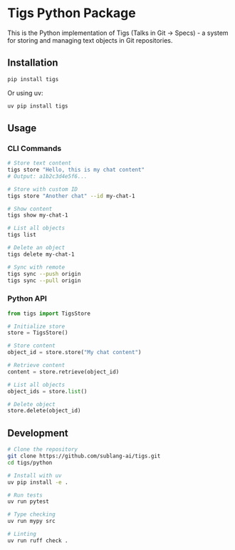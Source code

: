 # Tigs Python Package

This is the Python implementation of Tigs (Talks in Git → Specs) - a system for storing and managing text objects in Git repositories.

## Installation

```bash
pip install tigs
```

Or using uv:

```bash
uv pip install tigs
```

## Usage

### CLI Commands

```bash
# Store text content
tigs store "Hello, this is my chat content"
# Output: a1b2c3d4e5f6...

# Store with custom ID
tigs store "Another chat" --id my-chat-1

# Show content
tigs show my-chat-1

# List all objects
tigs list

# Delete an object
tigs delete my-chat-1

# Sync with remote
tigs sync --push origin
tigs sync --pull origin
```

### Python API

```python
from tigs import TigsStore

# Initialize store
store = TigsStore()

# Store content
object_id = store.store("My chat content")

# Retrieve content
content = store.retrieve(object_id)

# List all objects
object_ids = store.list()

# Delete object
store.delete(object_id)
```

## Development

```bash
# Clone the repository
git clone https://github.com/sublang-ai/tigs.git
cd tigs/python

# Install with uv
uv pip install -e .

# Run tests
uv run pytest

# Type checking
uv run mypy src

# Linting
uv run ruff check .
```